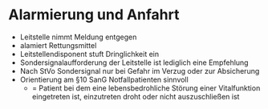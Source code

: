 # Alarmierung und Anfahrt

+ Leitstelle nimmt Meldung entgegen
+ alamiert Rettungsmittel
+ Leitstellendisponent stuft Dringlichkeit ein
+ Sondersignalaufforderung der Leitstelle ist lediglich eine Empfehlung
+ Nach StVo Sondersignal nur bei Gefahr im Verzug oder zur Absicherung
+ Orientierung am §10 SanG Notfallpatienten sinnvoll
  + = Patient bei dem eine lebensbedrohliche Störung einer Vitalfunktion eingetreten ist, einzutreten droht oder nicht auszuschließen ist
